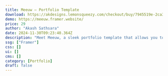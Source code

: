 ```yaml
---
title: Meeuw — Portfolio Template
download: https://akdesigns.lemonsqueezy.com/checkout/buy/7945519e-2ca3-4679-b409-dad9715e16cd
demo: https://meeuw.framer.website/
price: 29
author: "Akash Sathsara"
date: 2024-11-30T09:23:40.364Z
description: "Meet Meeuw, a sleek portfolio template that allows you to effortlessly showcase your projects and services. Ideal for Professionals seeking a standout portfolio to showcase their work and attract new opportunities."
ssg: ["Framer"]
css: []
ui: []
cms: []
category: [Portfolio]
draft: false
---
```

